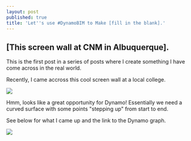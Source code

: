 ```yaml
---
layout: post
published: true
title: 'Let''s use #DynamoBIM to Make [fill in the blank].'
---
```

## [This screen wall at CNM in Albuquerque].

This is the first post in a series of posts where I create something I have come across in the real world.

Recently, I came accross this cool screen wall at a local college.

![]({{site.baseurl}}/img/IMG_1265.JPG)

Hmm, looks like a great opportunity for Dynamo! Essentially we need a curved surface with some points "stepping up" from start to end.

See below for what I came up and the link to the Dynamo graph.


![]({{site.baseurl}}/img/2070706-screenWall.gif)

